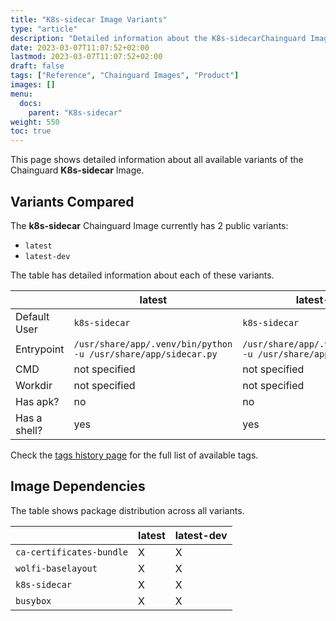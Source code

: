 ```yaml
---
title: "K8s-sidecar Image Variants"
type: "article"
description: "Detailed information about the K8s-sidecarChainguard Image variants"
date: 2023-03-07T11:07:52+02:00
lastmod: 2023-03-07T11:07:52+02:00
draft: false
tags: ["Reference", "Chainguard Images", "Product"]
images: []
menu:
  docs:
    parent: "K8s-sidecar"
weight: 550
toc: true
---
```


This page shows detailed information about all available variants of the Chainguard **K8s-sidecar** Image.

## Variants Compared
The **k8s-sidecar** Chainguard Image currently has 2 public variants: 

- `latest`
- `latest-dev`

The table has detailed information about each of these variants.

|              | latest                                                         | latest-dev                                                     |
|--------------|----------------------------------------------------------------|----------------------------------------------------------------|
| Default User | `k8s-sidecar`                                                  | `k8s-sidecar`                                                  |
| Entrypoint   | `/usr/share/app/.venv/bin/python -u /usr/share/app/sidecar.py` | `/usr/share/app/.venv/bin/python -u /usr/share/app/sidecar.py` |
| CMD          | not specified                                                  | not specified                                                  |
| Workdir      | not specified                                                  | not specified                                                  |
| Has apk?     | no                                                             | no                                                             |
| Has a shell? | yes                                                            | yes                                                            |

Check the [tags history page](/chainguard/chainguard-images/reference/k8s-sidecar/tags_history/) for the full list of available tags.
## Image Dependencies
The table shows package distribution across all variants.

|                          | latest | latest-dev |
|--------------------------|--------|------------|
| `ca-certificates-bundle` | X      | X          |
| `wolfi-baselayout`       | X      | X          |
| `k8s-sidecar`            | X      | X          |
| `busybox`                | X      | X          |
